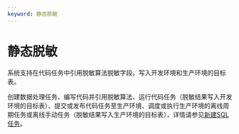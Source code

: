 ```yaml
---
keyword: 静态脱敏
---
```


# 静态脱敏

系统支持在代码任务中引用脱敏算法脱敏字段，写入开发环境和生产环境的目标表。

创建数据处理任务、编写代码并引用脱敏算法、运行代码任务（脱敏结果写入开发环境的目标表）、提交或发布代码任务至生产环境、调度或执行生产环境的离线周期任务或离线手动任务（脱敏结果写入生产环境的目标表），详情请参见[新建SQL任务](/cn.zh-CN/数据开发/数据处理/新建MAXC任务/新建SQL任务.md)。

